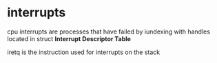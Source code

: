 
# interrupts

cpu interrupts are processes that have failed by iundexing with handles located in struct
**Interrupt Descriptor Table**

iretq is the instruction used for interrupts on the stack
